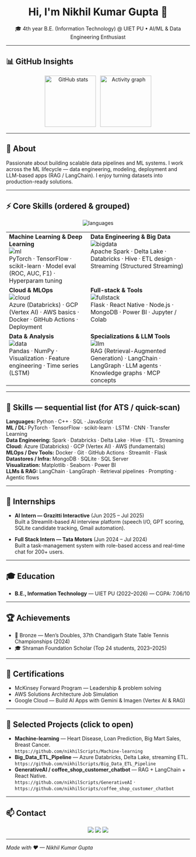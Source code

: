 <h1 align="center">Hi, I'm Nikhil Kumar Gupta 👋</h1>
<p align="center">
🎓 4th year B.E. (Information Technology) @ UIET PU • AI/ML & Data Engineering Enthusiast  
</p>

---

## 📊 GitHub Insights
<p align="center">
  <img src="https://github-readme-stats.vercel.app/api?username=nikhilScripts&show_icons=true&theme=radical" height="140" alt="GitHub stats"/>
  &nbsp;
  <img src="https://github-readme-activity-graph.vercel.app/graph?username=nikhilScripts&theme=react-dark&hide_border=true" height="140" alt="Activity graph"/>
</p>

---

## 🧭 About
Passionate about building scalable data pipelines and ML systems. I work across the ML lifecycle — data engineering, modeling, deployment and LLM-based apps (RAG / LangChain). I enjoy turning datasets into production-ready solutions.

---

## ⚡ Core Skills (ordered & grouped)

<!-- Top-level single-line icons -->
<p align="center">
  <img src="https://skillicons.dev/icons?i=python,cpp,sql,js" alt="languages" />
</p>

<!-- Structured skill grid -->
<table align="center">
  <tr>
    <td align="left" valign="top"><strong>Machine Learning & Deep Learning</strong><br>
      <img src="https://skillicons.dev/icons?i=pytorch,tf,sklearn" alt="ml" /><br>
      PyTorch · TensorFlow · scikit-learn · Model eval (ROC, AUC, F1) · Hyperparam tuning
    </td>
    <td align="left" valign="top"><strong>Data Engineering & Big Data</strong><br>
      <img src="https://skillicons.dev/icons?i=spark,databricks,hadoop" alt="bigdata" /><br>
      Apache Spark · Delta Lake · Databricks · Hive · ETL design · Streaming (Structured Streaming)
    </td>
  </tr>
  <tr>
    <td align="left" valign="top"><strong>Cloud & MLOps</strong><br>
      <img src="https://skillicons.dev/icons?i=azure,gcp,aws" alt="cloud" /><br>
      Azure (Databricks) · GCP (Vertex AI) · AWS basics · Docker · GitHub Actions · Deployment
    </td>
    <td align="left" valign="top"><strong>Full-stack & Tools</strong><br>
      <img src="https://skillicons.dev/icons?i=flask,react,nodejs,mongodb" alt="fullstack" /><br>
      Flask · React Native · Node.js · MongoDB · Power BI · Jupyter / Colab
    </td>
  </tr>
  <tr>
    <td align="left" valign="top"><strong>Data & Analysis</strong><br>
      <img src="https://skillicons.dev/icons?i=pandas,numpy,matplotlib,seaborn" alt="data" /><br>
      Pandas · NumPy · Visualization · Feature engineering · Time series (LSTM)
    </td>
    <td align="left" valign="top"><strong>Specializations & LLM Tools</strong><br>
      <img src="https://skillicons.dev/icons?i=openai" alt="llm" /><br>
      RAG (Retrieval-Augmented Generation) · LangChain · LangGraph · LLM agents · Knowledge graphs · MCP concepts
    </td>
  </tr>
</table>

---

## 🔁 Skills — sequential list (for ATS / quick-scan)
**Languages:** Python · C++ · SQL · JavaScript  
**ML / DL:** PyTorch · TensorFlow · scikit-learn · LSTM · CNN · Transfer Learning  
**Data Engineering:** Spark · Databricks · Delta Lake · Hive · ETL · Streaming  
**Cloud:** Azure (Databricks) · GCP (Vertex AI) · AWS (fundamentals)  
**MLOps / Dev Tools:** Docker · Git · GitHub Actions · Streamlit · Flask  
**Datastores / Infra:** MongoDB · SQLite · SQL Server  
**Visualization:** Matplotlib · Seaborn · Power BI  
**LLMs & RAG:** LangChain · LangGraph · Retrieval pipelines · Prompting · Agentic flows

---

## 💼 Internships
- **AI Intern — Grazitti Interactive** (Jun 2025 – Jul 2025)  
  Built a Streamlit-based AI interview platform (speech I/O, GPT scoring, SQLite candidate tracking, Gmail automation).

- **Full Stack Intern — Tata Motors** (Jun 2024 – Jul 2024)  
  Built a task-management system with role-based access and real-time chat for 200+ users.

---

## 🎓 Education
- **B.E., Information Technology** — UIET PU (2022–2026) — CGPA: 7.06/10

---

## 🏆 Achievements
- 🥉 Bronze — Men’s Doubles, 37th Chandigarh State Table Tennis Championships (2024)  
- 🎓 Shraman Foundation Scholar (Top 24 students, 2023–2025)

---

## 📜 Certifications
- McKinsey Forward Program — Leadership & problem solving  
- AWS Solutions Architecture Job Simulation  
- Google Cloud — Build AI Apps with Gemini & Imagen (Vertex AI & RAG)

---

## 📂 Selected Projects (click to open)
- **Machine-learning** — Heart Disease, Loan Prediction, Big Mart Sales, Breast Cancer.  
  `https://github.com/nikhilScripts/Machine-learning`  
- **Big_Data_ETL_Pipeline** — Azure Databricks, Delta Lake, streaming ETL.  
  `https://github.com/nikhilScripts/Big_Data_ETL_Pipeline`  
- **GenerativeAI / coffee_shop_customer_chatbot** — RAG + LangChain + React Native.  
  `https://github.com/nikhilScripts/GenerativeAI` · `https://github.com/nikhilScripts/coffee_shop_customer_chatbot`

---

## 📫 Contact
<p align="center">
  <a href="https://www.linkedin.com/in/nikhilscripts"><img src="https://img.shields.io/badge/LinkedIn-Nikhil-blue?style=for-the-badge&logo=linkedin"></a>
  <a href="mailto:n4nikhil51@gmail.com"><img src="https://img.shields.io/badge/Email-n4nikhil51%40gmail.com-red?style=for-the-badge&logo=gmail"></a>
  <a href="https://github.com/nikhilScripts"><img src="https://img.shields.io/badge/GitHub-nikhilScripts-black?style=for-the-badge&logo=github"></a>
</p>

---

*Made with ❤ — Nikhil Kumar Gupta*
